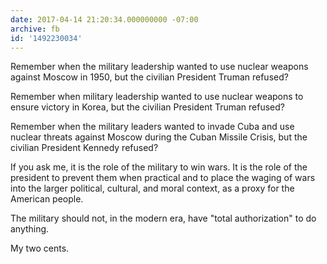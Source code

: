 ```yaml
---
date: 2017-04-14 21:20:34.000000000 -07:00
archive: fb
id: '1492230034'
---
```


Remember when the military leadership wanted to use nuclear weapons against Moscow in 1950, but the civilian President Truman refused?

Remember when military leadership wanted to use nuclear weapons to ensure victory in Korea, but the civilian President Truman refused?

Remember when the military leaders wanted to invade Cuba and use nuclear threats against Moscow during the Cuban Missile Crisis, but the civilian President Kennedy refused?

If you ask me, it is the role of the military to win wars. It is the role of the president to prevent them when practical and to place the waging of wars into the larger political, cultural, and moral context, as a proxy for the American people. 

The military should not, in the modern era, have "total authorization" to do anything. 

My two cents.
